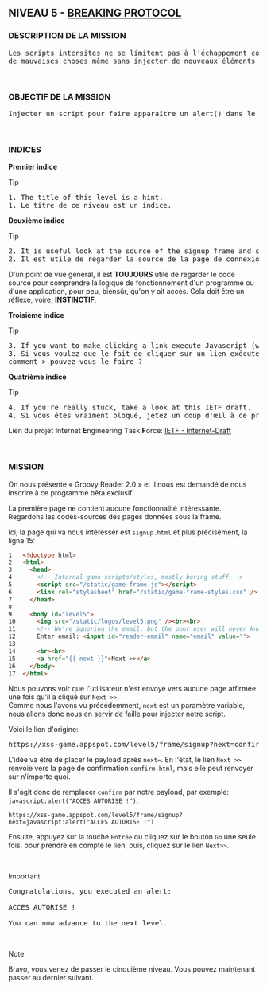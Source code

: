 ## NIVEAU 5 - [BREAKING PROTOCOL](https://xss-game.appspot.com/level5)

### DESCRIPTION DE LA MISSION

<pre>
Les scripts intersites ne se limitent pas à l'échappement correct des données. Parfois, les attaquants peuvent faire
de mauvaises choses même sans injecter de nouveaux éléments dans le DOM.
</pre>

<br>

### OBJECTIF DE LA MISSION

<pre>
Injecter un script pour faire apparaître un alert() dans le contexte de l'application.
</pre>

<br>

### INDICES

**Premier indice**
> [!TIP]
> <pre>
> 1. The title of this level is a hint.
> 1. Le titre de ce niveau est un indice.
> </pre>

**Deuxième indice**
> [!TIP]
> <pre>
> 2. It is useful look at the source of the signup frame and see how the URL parameter is used.
> 2. Il est utile de regarder la source de la page de connexion et de voir comment le paramètre URL est utilisé.
> </pre>

D'un point de vue général, il est **TOUJOURS** utile de regarder le code source pour comprendre la logique de fonctionnement d'un programme ou d'une application, pour peu, biensûr, qu'on y ait accès. Cela doit être un réflexe, voire, **INSTINCTIF**.

**Troisième indice**
> [!TIP]
> <pre>
> 3. If you want to make clicking a link execute Javascript (without using the onclick handler), how can you do it?
> 3. Si vous voulez que le fait de cliquer sur un lien exécute du Javascript (sans utiliser le gestionnaire onclick),
> comment > pouvez-vous le faire ?
> </pre>

**Quatrième indice**
> [!TIP]
> <pre>
> 4. If you're really stuck, take a look at this IETF draft.
> 4. Si vous êtes vraiment bloqué, jetez un coup d'œil à ce projet de l'IETF
> </pre>

Lien du projet **I**nternet **E**ngineering **T**ask **F**orce: [IETF - Internet-Draft](https://datatracker.ietf.org/doc/html/draft-hoehrmann-javascript-scheme-00)

<br>

### MISSION

On nous présente « Groovy Reader 2.0 » et il nous est demandé de nous inscrire à ce programme bêta exclusif.

La première page ne contient aucune fonctionnalité intéressante.
<br>Regardons les codes-sources des pages données sous la frame.

Ici, la page qui va nous intéresser est `signup.html` et plus précisément, la ligne 15:

```html
1   <!doctype html>
2   <html>
3     <head>
4       <!-- Internal game scripts/styles, mostly boring stuff -->
5       <script src="/static/game-frame.js"></script>
6       <link rel="stylesheet" href="/static/game-frame-styles.css" />
7     </head>
8 
9     <body id="level5">
10      <img src="/static/logos/level5.png" /><br><br>
11      <!-- We're ignoring the email, but the poor user will never know! -->
12      Enter email: <input id="reader-email" name="email" value="">
13 
14      <br><br>
15      <a href="{{ next }}">Next >></a>
16    </body>
17  </html>
```

Nous pouvons voir que l'utilisateur n'est envoyé vers aucune page affirmée une fois qu'il a cliqué sur `Next >>`.
<br>Comme nous l'avons vu précédemment, `next` est un paramètre variable, nous allons donc nous en servir de faille pour injecter notre script.

Voici le lien d'origine:

<pre>
https://xss-game.appspot.com/level5/frame/signup?next=confirm
</pre>

L'idée va être de placer le payload après `next=`. En l'état, le lien `Next >>` renvoie vers la page de confirmation `confirm.html`, mais elle peut renvoyer sur n'importe quoi.

Il s'agit donc de remplacer `confirm` par notre payload, par exemple: `javascript:alert("ACCES AUTORISE !")`.

```
https://xss-game.appspot.com/level5/frame/signup?next=javascript:alert("ACCES AUTORISE !")
```

Ensuite, appuyez sur la touche `Entrée` ou cliquez sur le bouton `Go` une seule fois, pour prendre en compte le lien, puis, cliquez sur le lien `Next>>`.

<br>

> [!IMPORTANT]
> <pre>
> Congratulations, you executed an alert:
>
> ACCES AUTORISE !
>
> You can now advance to the next level.
> </pre>

<br>

> [!NOTE]
> Bravo, vous venez de passer le cinquième niveau. Vous pouvez maintenant passer au dernier suivant. 
